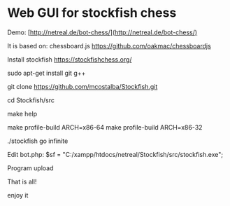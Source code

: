 Web GUI for stockfish chess
===========================
Demo:
[http://netreal.de/bot-chess/](http://netreal.de/bot-chess/)

It is based on: chessboard.js
https://github.com/oakmac/chessboardjs

Install stockfish
https://stockfishchess.org/


sudo apt-get install git g++

git clone https://github.com/mcostalba/Stockfish.git

cd Stockfish/src

make help

make profile-build ARCH=x86-64
make profile-build ARCH=x86-32

./stockfish
go infinite

Edit bot.php: $sf  = "C:/xampp/htdocs/netreal/Stockfish/src/stockfish.exe";

Program upload

That is all!

enjoy it